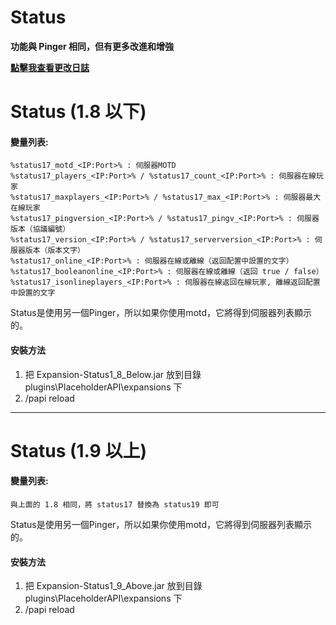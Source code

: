 # Status
**功能與 Pinger 相同，但有更多改進和增強**

**[點擊我查看更改日誌](https://github.com/HappyAreaBean/Status/blob/main/CHANGELOG.md)**

# Status (1.8 以下)

#### 變量列表:
```
%status17_motd_<IP:Port>% : 伺服器MOTD
%status17_players_<IP:Port>% / %status17_count_<IP:Port>% : 伺服器在線玩家
%status17_maxplayers_<IP:Port>% / %status17_max_<IP:Port>% : 伺服器最大在線玩家
%status17_pingversion_<IP:Port>% / %status17_pingv_<IP:Port>% : 伺服器版本（協議編號）
%status17_version_<IP:Port>% / %status17_serverversion_<IP:Port>% : 伺服器版本（版本文字）
%status17_online_<IP:Port>% : 伺服器在線或離線（返回配置中設置的文字）
%status17_booleanonline_<IP:Port>% : 伺服器在線或離線（返回 true / false）
%status17_isonlineplayers_<IP:Port>% : 伺服器在線返回在線玩家, 離線返回配置中設置的文字
```

Status是使用另一個Pinger，所以如果你使用motd，它將得到伺服器列表顯示的。

#### 安裝方法
1. 把 Expansion-Status1_8_Below.jar 放到目錄 plugins\PlaceholderAPI\expansions 下
2. /papi reload

---

# Status (1.9 以上)

#### 變量列表:
```
與上面的 1.8 相同，將 status17 替換為 status19 即可
```

Status是使用另一個Pinger，所以如果你使用motd，它將得到伺服器列表顯示的。

#### 安裝方法
1. 把 Expansion-Status1_9_Above.jar 放到目錄 plugins\PlaceholderAPI\expansions 下
2. /papi reload
